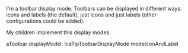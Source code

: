 I'm a toolbar display mode.
Toolbars can be displayed in different ways: icons and labels (the default), just icons and just labels (other configurations could be added).

My children implement this display modes.

aToolbar displayModel: IceTipToolbarDisplayMode modeIconAndLabel